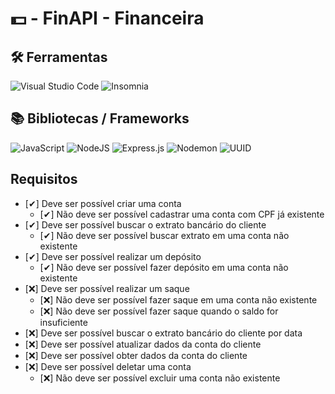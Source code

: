 # 💵 - FinAPI - Financeira

## 🛠 Ferramentas 

![Visual Studio Code](https://img.shields.io/badge/Visual%20Studio%20Code-0078d7.svg?style=for-the-badge&logo=visual-studio-code&logoColor=white)
![Insomnia](https://img.shields.io/badge/Insomnia-black?style=for-the-badge&logo=insomnia&logoColor=5849BE)

## 📚 Bibliotecas / Frameworks
![JavaScript](https://img.shields.io/badge/javascript-%23323330.svg?style=for-the-badge&logo=javascript&logoColor=%23F7DF1E)
![NodeJS](https://img.shields.io/badge/node.js-6DA55F?style=for-the-badge&logo=node.js&logoColor=white)
![Express.js](https://img.shields.io/badge/express.js-%23404d59.svg?style=for-the-badge&logo=express&logoColor=%2361DAFB)
![Nodemon](https://img.shields.io/badge/NODEMON-%23323330.svg?style=for-the-badge&logo=nodemon&logoColor=%BBDEAD)
![UUID](https://img.shields.io/badge/-UUID-green?style=for-the-badge&logo=uuid)

## Requisitos
* [✔] Deve ser possível criar uma conta
   * [✔] Não deve ser possível cadastrar uma conta com CPF já existente
* [✔] Deve ser possível buscar o extrato bancário do cliente
   * [✔] Não deve ser possível buscar extrato em uma conta não existente
* [✔] Deve ser possível realizar um depósito
   * [✔] Não deve ser possível fazer depósito em uma conta não existente
* [❌] Deve ser possível realizar um saque
   * [❌] Não deve ser possível fazer saque em uma conta não existente
   * [❌] Não deve ser possível fazer saque quando o saldo for insuficiente
* [❌] Deve ser possível buscar o extrato bancário do cliente por data
* [❌] Deve ser possível atualizar dados da conta do cliente
* [❌] Deve ser possível obter dados da conta do cliente
* [❌] Deve ser possível deletar uma conta
   * [❌] Não deve ser possível excluir uma conta não existente